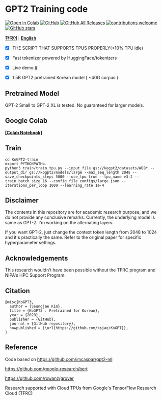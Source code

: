 # **GPT2 Training code**

[![Open In Colab](https://colab.research.google.com/assets/colab-badge.svg)](https://colab.research.google.com/github/imcaspar/gpt2-ml/blob/master/pretrained_model_demo.ipynb)
[![GitHub](https://img.shields.io/github/license/ksjae/kogpt2-train)](https://github.com/ksjae/kogpt2-train)
[![GitHub All Releases](https://img.shields.io/github/v/release/ksjae/KoGPT2-train?include_prereleases)](https://github.com/ksjae/kogpt2-train/releases)
[![contributions welcome](https://img.shields.io/badge/contributions-welcome-brightgreen.svg?style=flat)](https://github.com/ksjae/KoGPT2-train/issues)
[![GitHub stars](https://img.shields.io/github/stars/ksjae/kogpt2-train?style=social)](https://github.com/iksjae/kogpt2-train)

[**한국어**](./README_KR.md) | [**English**](./README.md)

- [x] THE SCRIPT THAT SUPPORTS TPUS PROPERLY(<10% TPU idle)
- [x] Fast tokenizer powered by HuggingFace/tokenizers
- [x] Live demo [#](https://text.ksjit.com)
- [x] 1.5B GPT2 pretrained Korean model ( ~40G corpus )


## Pretrained Model
GPT-2 Small to GPT-2 XL is tested. No guaranteed for larger models.


## Google Colab

[**[Colab Notebook]**](https://colab.research.google.com/drive/1s5zZZL8j2waMTkwUOmSOv6IywoBrNm1z?usp=sharing)


## Train
```
cd KoGPT2-train
export PYTHONPATH=.
python3 train/train_tpu.py --input_file gs://kogpt2/datasets/WEB* --output_dir gs://kogpt2/models/large --max_seq_length 2048 --save_checkpoints_steps 5000 --use_tpu true --tpu_name v3-2 --train_batch_size 16 --config_file configs/large.json --iterations_per_loop 1000 --learning_rate 1e-4
```

## Disclaimer
The contents in this repository are for academic research purpose, and we do not provide any conclusive remarks.
Currently, the underlying model is same as GPT-2. I'm working on the alternating layers.

If you want GPT-2, just change the context token length from 2048 to 1024 and it's practically the same.
Refer to the original paper for specific hyperparameter settings.

## Acknowledgements
This research wouldn't have been possible without the TFRC program and NIPA's HPC Support Program.

## Citation

```
@misc{KoGPT3,
  author = {Seungjae Kim},
  title = {KoGPT3 : Pretrained for Korean},
  year = {2020},
  publisher = {GitHub},
  journal = {GitHub repository},
  howpublished = {\url{https://github.com/ksjae/KoGPT}},
}
```

## Reference

Code based on https://github.com/imcaspar/gpt2-ml

https://github.com/google-research/bert

https://github.com/rowanz/grover

Research supported with Cloud TPUs from Google's TensorFlow Research Cloud (TFRC)
